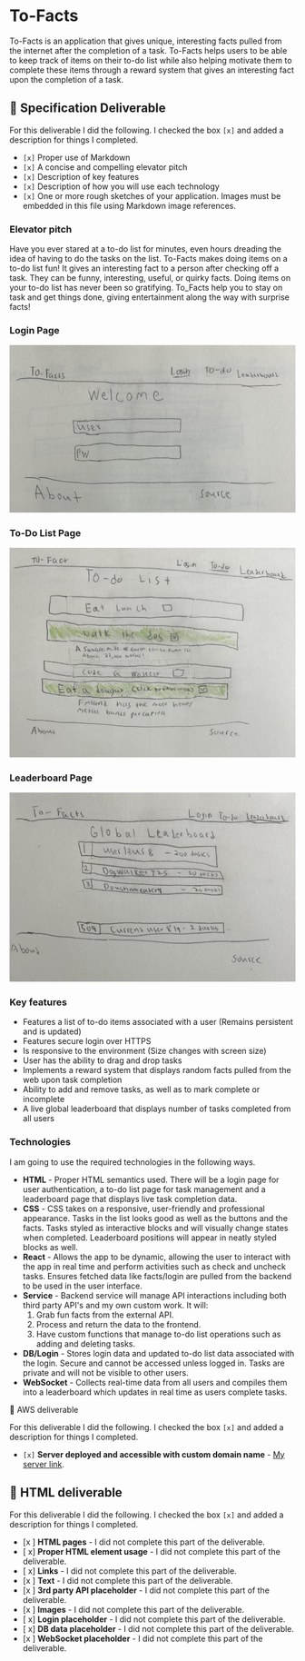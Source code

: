 # To-Facts
<!--[My Notes](notes.md)

For the AWS Section. I learned a lot about how to set up a web server on the Amazon cloud. I learned that there are a lot of different types of domains. There are also a lot of rules you can use in the records sections which helps control the routing. This is somewhat similar to the redirects in WordPress. However it is a little bit different in that these rules can form the basis of the site and the site cannot always function without them. 

For the HTML section I learned a lot about using html to group components together, specifically making list like structuers. I learned that sometimes instead of using unordered lists or other actual list components its better to make div groups that are grouped together because it allows more functionality. I also learned a bit about HTML semantics. Such as sectioning div groups and other items and using nav around links.

For the CSS section I learned a lot about using styling to make HTML components pretty. I learned that there are certain subtle differences that can give you the results you need. Like setting height to 100vh expands the height to fill screen while setting it to 100% doesn't. (Which I guess makes sense since vh = view height) I also learned a lot about CSS components and using them to get results on the HTMl components that look good. 

For the React Part 1 I learned about using nav links to set up routing as a single page application. I also learned about establishing each HTML component as a React componen. 
-->


To-Facts is an application that gives unique, interesting facts pulled from the internet after the completion of a task. To-Facts helps users to be able to keep track of items on their to-do list while also helping motivate them to complete these items through a reward system that gives an interesting fact upon the completion of a task.  

## 🚀 Specification Deliverable

For this deliverable I did the following. I checked the box `[x]` and added a description for things I completed.

- `[x]` Proper use of Markdown
- `[x]` A concise and compelling elevator pitch
- `[x]` Description of key features
- `[x]` Description of how you will use each technology
- `[x]` One or more rough sketches of your application. Images must be embedded in this file using Markdown image references.

### Elevator pitch

Have you ever stared at a to-do list for minutes, even hours dreading the idea of having to do the tasks on the list. To-Facts makes doing items on a to-do list fun! It gives an interesting fact to a person after checking off a task. They can be funny, interesting, useful, or quirky facts. Doing items on your to-do list has never been so gratifying. To_Facts help you to stay on task and get things done, giving entertainment along the way with surprise facts!

### Login Page
![login page](IMG_2256.jpeg)
### To-Do List Page
![To-Do page](IMG_2259.jpeg)
### Leaderboard Page
![Leaderboard page](IMG_2258.jpeg)

### Key features

- Features a list of to-do items associated with a user (Remains persistent and is updated)
- Features secure login over HTTPS
- Is responsive to the environment (Size changes with screen size)
- User has the ability to drag and drop tasks
- Implements a reward system that displays random facts pulled from the web upon task completion
- Ability to add and remove tasks, as well as to mark complete or incomplete
- A live global leaderboard that displays number of tasks completed from all users
 

### Technologies

I am going to use the required technologies in the following ways.

- **HTML** - Proper HTML semantics used. There will be a login page for user authentication, a to-do list page for task management and a leaderboard page that displays live task completion data. 
- **CSS** - CSS takes on a responsive, user-friendly and professional appearance. Tasks in the list looks good as well as the buttons and the facts. Tasks styled as interactive blocks and will visually change states when completed.  Leaderboard positions will appear in neatly styled blocks as well.
- **React** - Allows the app to be dynamic, allowing the user to interact with the app in real time and perform activities such as check and uncheck tasks. Ensures fetched data like facts/login are pulled from the backend to be used in the user interface. 
- **Service** - Backend service will manage API interactions including both third party API's and my own custom work. It will:  
  1. Grab fun facts from the external API.
  2. Process and return the data to the frontend.
  3. Have custom functions that manage to-do list operations such as adding and deleting tasks.
- **DB/Login** - Stores login data and updated to-do list data associated with the login. Secure and cannot be accessed unless logged in. Tasks are private and will not be visible to other users. 
- **WebSocket** - Collects real-time data from all users and compiles them into a leaderboard which updates in real time as users complete tasks. 

 🚀 AWS deliverable

For this deliverable I did the following. I checked the box `[x]` and added a description for things I completed.

- `[x]` **Server deployed and accessible with custom domain name** - [My server link](https://todo-facts.click).

## 🚀 HTML deliverable

For this deliverable I did the following. I checked the box `[x]` and added a description for things I completed.

- [x ] **HTML pages** - I did not complete this part of the deliverable.
- [ x] **Proper HTML element usage** - I did not complete this part of the deliverable.
- [ x] **Links** - I did not complete this part of the deliverable.
- [x ] **Text** - I did not complete this part of the deliverable.
- [x ] **3rd party API placeholder** - I did not complete this part of the deliverable.
- [x ] **Images** - I did not complete this part of the deliverable.
- [ x] **Login placeholder** - I did not complete this part of the deliverable.
- [ x] **DB data placeholder** - I did not complete this part of the deliverable.
- [x ] **WebSocket placeholder** - I did not complete this part of the deliverable.
<!--##
## 🚀 CSS deliverable

For this deliverable I did the following. I checked the box `[x]` and added a description for things I completed.

- [ ] **Header, footer, and main content body** - I did not complete this part of the deliverable.
- [ ] **Navigation elements** - I did not complete this part of the deliverable.
- [ ] **Responsive to window resizing** - I did not complete this part of the deliverable.
- [ ] **Application elements** - I did not complete this part of the deliverable.
- [ ] **Application text content** - I did not complete this part of the deliverable.
- [ ] **Application images** - I did not complete this part of the deliverable.

## 🚀 React part 1: Routing deliverable

For this deliverable I did the following. I checked the box `[x]` and added a description for things I completed.

- [ ] **Bundled using Vite** - I did not complete this part of the deliverable.
- [ ] **Components** - I did not complete this part of the deliverable.
- [ ] **Router** - Routing between login and voting components.

## 🚀 React part 2: Reactivity

For this deliverable I did the following. I checked the box `[x]` and added a description for things I completed.

- [ ] **All functionality implemented or mocked out** - I did not complete this part of the deliverable.
- [ ] **Hooks** - I did not complete this part of the deliverable.

## 🚀 Service deliverable

For this deliverable I did the following. I checked the box `[x]` and added a description for things I completed.

- [ ] **Node.js/Express HTTP service** - I did not complete this part of the deliverable.
- [ ] **Static middleware for frontend** - I did not complete this part of the deliverable.
- [ ] **Calls to third party endpoints** - I did not complete this part of the deliverable.
- [ ] **Backend service endpoints** - I did not complete this part of the deliverable.
- [ ] **Frontend calls service endpoints** - I did not complete this part of the deliverable.
- [ ] **Supports registration, login, logout, and restricted endpoint - I did not complete this part of the deliverable.

## 🚀 DB/Login deliverable

For this deliverable I did the following. I checked the box `[x]` and added a description for things I completed.
- [ ] **Stores data in MongoDB** - I did not complete this part of the deliverable.
- [ ] **Stores credentials in MongoDB** - I did not complete this part of the deliverable.
.

## 🚀 WebSocket deliverable

For this deliverable I did the following. I checked the box `[x]` and added a description for things I completed.

- [ ] **Backend listens for WebSocket connection** - I did not complete this part of the deliverable.
- [ ] **Frontend makes WebSocket connection** - I did not complete this part of the deliverable.
- [ ] **Data sent over WebSocket connection** - I did not complete this part of the deliverable.
- [ ] **WebSocket data displayed** - I did not complete this part of the deliverable.
- [ ] **Application is fully functional** - I did not complete this part of the deliverable.-->
